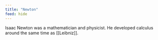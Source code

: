 ```yaml
---
title: "Newton"
feed: hide
---
```


Isaac Newton was a mathematician and physicist. He developed calculus around the same time as [[Leibniz]]. 